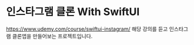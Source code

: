 # 인스타그램 클론 With SwiftUI 
https://www.udemy.com/course/swiftui-instagram/
해당 강의를 듣고 인스타그램 클론앱을 만들어보는 프로젝트입니다. 
